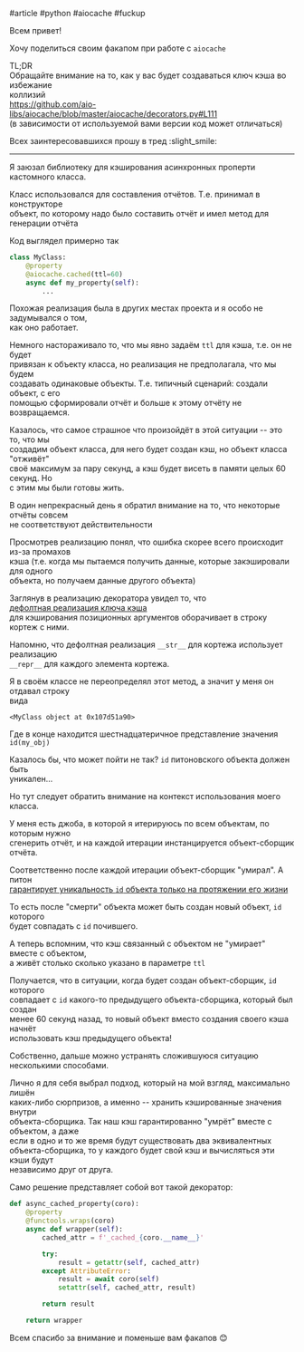 #article #python #aiocache #fuckup

Всем привет!  
  
Хочу поделиться своим факапом при работе с `aiocache`  
  
TL;DR  
Обращайте внимание на то, как у вас будет создаваться ключ кэша во избежание   
коллизий  
https://github.com/aio-libs/aiocache/blob/master/aiocache/decorators.py#L111  
(в зависимости от используемой вами версии код может отличаться)  
  
Всех заинтересовавшихся прошу в тред :slight_smile:
  
-----  
  
Я заюзал библиотеку для кэширования асинхронных проперти кастомного класса.  
  
Класс использовался для составления отчётов. Т.е. принимал в конструкторе  
объект, по которому надо было составить отчёт и имел метод для генерации отчёта  
  
Код выглядел примерно так  
```python  
class MyClass:  
    @property
    @aiocache.cached(ttl=60)
	async def my_property(self):
		...  
```  
  
Похожая реализация была в других местах проекта и я особо не задумывался о том,  
как оно работает.  
  
Немного настораживало то, что мы явно задаём `ttl` для кэша, т.е. он не будет  
привязан к объекту класса, но реализация не предполагала, что мы будем  
создавать одинаковые объекты. Т.е. типичный сценарий: создали объект, с его  
помощью сформировали отчёт и больше к этому отчёту не возвращаемся.  
  
Казалось, что самое страшное что произойдёт в этой ситуации -- это то, что мы  
создадим объект класса, для него будет создан кэш, но объект класса "отживёт"  
своё максимум за пару секунд, а кэш будет висеть в памяти целых 60 секунд. Но  
с этим мы были готовы жить.  
  
В один непрекрасный день я обратил внимание на то, что некоторые отчёты совсем  
не соответствуют действительности  
  
Просмотрев реализацию понял, что ошибка скорее всего происходит из-за промахов  
кэша (т.е. когда мы пытаемся получить данные, которые закэшировали для одного  
объекта, но получаем данные другого объекта)  
  
Заглянув в реализацию декоратора увидел то, что  
[дефолтная реализация ключа кэша](https://github.com/aio-libs/aiocache/blob/master/aiocache/decorators.py#L143)  
для кэширования позиционных аргументов оборачивает в строку кортеж с ними.  
  
Напомню, что дефолтная реализация `__str__` для кортежа использует реализацию  
`__repr__` для каждого элемента кортежа.  
  
Я в своём классе не переопределял этот метод, а значит у меня он отдавал строку  
вида  
```  
<MyClass object at 0x107d51a90>  
```  
Где в конце находится шестнадцатеричное представление значения `id(my_obj)`  
  
Казалось бы, что может пойти не так? `id` питоновского объекта должен быть  
уникален...  
  
Но тут следует обратить внимание на контекст использования моего класса.  
  
У меня есть джоба, в которой я итерируюсь по всем объектам, по которым нужно  
сгенерить отчёт, и на каждой итерации инстанцируется объект-сборщик отчёта.  
  
Соответственно после каждой итерации объект-сборщик "умирал". А питон  
[гарантирует уникальность `id` объекта только на протяжении его жизни](https://docs.python.org/3.7/library/functions.html#id)  
  
То есть после "смерти" объекта может быть создан новый объект, `id` которого  
будет совпадать с `id` почившего.  
  
А теперь вспомним, что кэш связанный с объектом не "умирает" вместе с объектом,  
а живёт столько сколько указано в параметре `ttl`  
  
Получается, что в ситуации, когда будет создан объект-сборщик, `id` которого  
совпадает с `id` какого-то предыдущего объекта-сборщика, который был создан  
менее 60 секунд назад, то новый объект вместо создания своего кэша начнёт  
использовать кэш предыдущего объекта!   
  
Собственно, дальше можно устранять сложившуюся ситуацию несколькими способами.  
  
Лично я для себя выбрал подход, который на мой взгляд, максимально лишён  
каких-либо сюрпризов, а именно -- хранить кэшированные значения внутри  
объекта-сборщика. Так наш кэш гарантированно "умрёт" вместе с объектом, а даже  
если в одно и то же время будут существовать два эквивалентных  
объекта-сборщика, то у каждого будет свой кэш и вычисляться эти кэши будут  
независимо друг от друга.  
  
Само решение представляет собой вот такой декоратор:  
```python
def async_cached_property(coro):
    @property
    @functools.wraps(coro)
    async def wrapper(self):
        cached_attr = f'_cached_{coro.__name__}'

        try:
            result = getattr(self, cached_attr)
        except AttributeError:
            result = await coro(self)
            setattr(self, cached_attr, result)

        return result

    return wrapper
```  
  
Всем спасибо за внимание и поменьше вам факапов :blush: